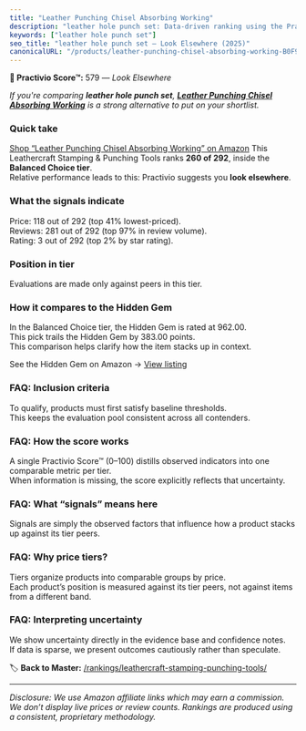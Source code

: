 ```yaml
---
title: "Leather Punching Chisel Absorbing Working"
description: "leather hole punch set: Data-driven ranking using the Practivio Score™. Positioned by quality, value, demand, findability, momentum."
keywords: ["leather hole punch set"]
seo_title: "leather hole punch set — Look Elsewhere (2025)"
canonicalURL: "/products/leather-punching-chisel-absorbing-working-B0F99NL3F3/"
---
```


**🚫 Practivio Score™:** 579 — _Look Elsewhere_


*If you're comparing **leather hole punch set**, **[Leather Punching Chisel Absorbing Working](https://www.amazon.com/dp/B0F99NL3F3?tag=practivio-20)** is a strong alternative to put on your shortlist.*
### Quick take
[Shop “Leather Punching Chisel Absorbing Working” on Amazon](https://www.amazon.com/dp/B0F99NL3F3?tag=practivio-20)
This Leathercraft Stamping & Punching Tools ranks **260 of 292**, inside the **Balanced Choice tier**.  
Relative performance leads to this: Practivio suggests you **look elsewhere**.

### What the signals indicate
Price: 118 out of 292 (top 41% lowest-priced).  
Reviews: 281 out of 292 (top 97% in review volume).  
Rating: 3 out of 292 (top 2% by star rating).  

### Position in tier
Evaluations are made only against peers in this tier.

### How it compares to the Hidden Gem
In the Balanced Choice tier, the Hidden Gem is rated at 962.00.  
This pick trails the Hidden Gem by 383.00 points.  
This comparison helps clarify how the item stacks up in context.  

See the Hidden Gem on Amazon → [View listing](https://www.amazon.com/dp/B06XRDBGY6?tag=practivio-20)

### FAQ: Inclusion criteria
To qualify, products must first satisfy baseline thresholds.  
This keeps the evaluation pool consistent across all contenders.

### FAQ: How the score works
A single Practivio Score™ (0–100) distills observed indicators into one comparable metric per tier.  
When information is missing, the score explicitly reflects that uncertainty.

### FAQ: What “signals” means here
Signals are simply the observed factors that influence how a product stacks up against its tier peers.

### FAQ: Why price tiers?
Tiers organize products into comparable groups by price.  
Each product’s position is measured against its tier peers, not against items from a different band.

### FAQ: Interpreting uncertainty
We show uncertainty directly in the evidence base and confidence notes.  
If data is sparse, we present outcomes cautiously rather than speculate.


🏷️ **Back to Master:** [/rankings/leathercraft-stamping-punching-tools/](/rankings/leathercraft-stamping-punching-tools/)

---
_Disclosure: We use Amazon affiliate links which may earn a commission. We don’t display live prices or review counts. Rankings are produced using a consistent, proprietary methodology._
